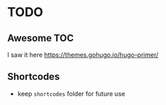 # TODO

## Awesome TOC

I saw it here 
https://themes.gohugo.io/hugo-primer/

## Shortcodes

- keep `shortcodes` folder for future use
